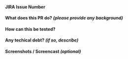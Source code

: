 #### JIRA Issue Number

#### What does this PR do? _(please provide any background)_

#### How can this be tested?

#### Any techical debt? _(if so, describe)_

#### Screenshots / Screencast _(optional)_

